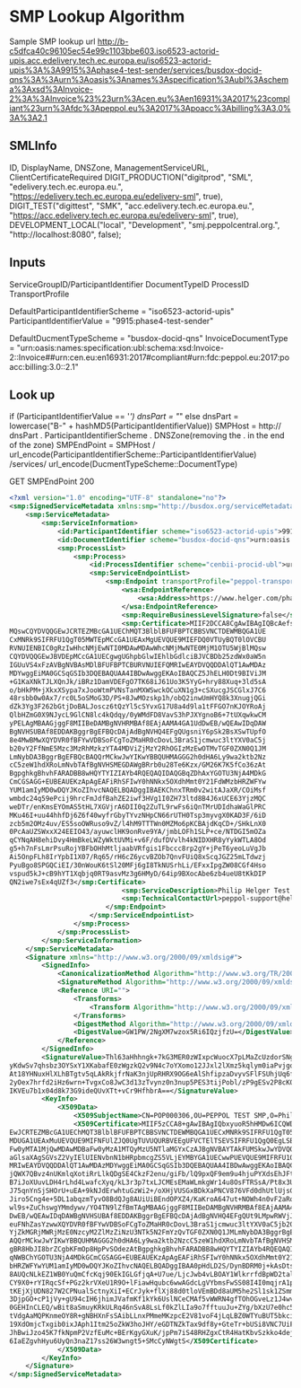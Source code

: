 # SMP Lookup Algorithm
Sample SMP lookup url
http://b-c5dfca40c96105ec54e99c1103bbe603.iso6523-actorid-upis.acc.edelivery.tech.ec.europa.eu/iso6523-actorid-upis%3A%3A9915%3Aphase4-test-sender/services/busdox-docid-qns%3A%3Aurn%3Aoasis%3Anames%3Aspecification%3Aubl%3Aschema%3Axsd%3AInvoice-2%3A%3AInvoice%23%23urn%3Acen.eu%3Aen16931%3A2017%23compliant%23urn%3Afdc%3Apeppol.eu%3A2017%3Apoacc%3Abilling%3A3.0%3A%3A2.1


## SMLInfo
ID, DisplayName, DNSZone, ManagementServiceURL, ClientCertificateRequired
DIGIT_PRODUCTION("digitprod", "SML", "edelivery.tech.ec.europa.eu.", "https://edelivery.tech.ec.europa.eu/edelivery-sml", true),
DIGIT_TEST("digittest", "SMK", "acc.edelivery.tech.ec.europa.eu.", "https://acc.edelivery.tech.ec.europa.eu/edelivery-sml", true),
DEVELOPMENT_LOCAL("local", "Development", "smj.peppolcentral.org.", "http://localhost:8080", false);


## Inputs
ServiceGroupID/ParticipantIdentifier
DocumentTypeID
ProcessID
TransportProfile

DefaultParticipantIdentifierScheme = "iso6523-actorid-upis"
       ParticipantIdentifierValue = "9915:phase4-test-sender"

DefaultDucmentTypeScheme = "busdox-docid-qns"
InvoiceDocumentType = "urn:oasis:names:specification:ubl:schema:xsd:Invoice-2::Invoice##urn:cen.eu:en16931:2017#compliant#urn:fdc:peppol.eu:2017:poacc:billing:3.0::2.1"

## Look up
if (ParticipantIdentifierValue == '*') dnsPart = "*" else dnsPart = lowercase("B-" + hashMD5(ParticipantIdentifierValue))
SMPHost = http:// dnsPart . ParticipantIdentifierScheme . DNSZone(removing the . in the end of the zone)
SMPEndPoint = SMPHost / url_encode(ParticipantIdentifierScheme::ParticipantIdentifierValue) /services/ url_encode(DucmentTypeScheme::DocumentType)

GET SMPEndPoint
200
``` xml
<?xml version="1.0" encoding="UTF-8" standalone="no"?>
<smp:SignedServiceMetadata xmlns:smp="http://busdox.org/serviceMetadata/publishing/1.0/" xmlns:ds="http://www.w3.org/2000/09/xmldsig#" xmlns:id="http://busdox.org/transport/identifiers/1.0/" xmlns:wsa="http://www.w3.org/2005/08/addressing">
    <smp:ServiceMetadata>
        <smp:ServiceInformation>
            <id:ParticipantIdentifier scheme="iso6523-actorid-upis">9915:phase4-test-sender</id:ParticipantIdentifier>
            <id:DocumentIdentifier scheme="busdox-docid-qns">urn:oasis:names:specification:ubl:schema:xsd:Invoice-2::Invoice##urn:cen.eu:en16931:2017#compliant#urn:fdc:peppol.eu:2017:poacc:billing:3.0::2.1</id:DocumentIdentifier>
            <smp:ProcessList>
                <smp:Process>
                    <id:ProcessIdentifier scheme="cenbii-procid-ubl">urn:fdc:peppol.eu:2017:poacc:billing:01:1.0</id:ProcessIdentifier>
                    <smp:ServiceEndpointList>
                        <smp:Endpoint transportProfile="peppol-transport-as4-v2_0">
                            <wsa:EndpointReference>
                                <wsa:Address>https://www.helger.com/phase4/as4</wsa:Address>
                            </wsa:EndpointReference>
                            <smp:RequireBusinessLevelSignature>false</smp:RequireBusinessLevelSignature>
                            <smp:Certificate>MIIF2DCCA8CgAwIBAgIQBcAefsdQIk7jCCLVCAicizANBgkqhkiG9w0BAQsFADBr
MQswCQYDVQQGEwJCRTEZMBcGA1UEChMQT3BlblBFUFBPTCBBSVNCTDEWMBQGA1UE
CxMNRk9SIFRFU1QgT05MWTEpMCcGA1UEAxMgUEVQUE9MIEFDQ0VTUyBQT0lOVCBU
RVNUIENBIC0gRzIwHhcNMjEwNTI0MDAwMDAwWhcNMjMwNTE0MjM1OTU5WjBlMQsw
CQYDVQQGEwJBVDEpMCcGA1UECgwgUGhpbGlwIEhlbGdlciBJVCBDb25zdWx0aW5n
IGUuVS4xFzAVBgNVBAsMDlBFUFBPTCBURVNUIEFQMRIwEAYDVQQDDAlQT1AwMDAz
MDYwggEiMA0GCSqGSIb3DQEBAQUAA4IBDwAwggEKAoIBAQCZ5JhELH0Dt9BIViJM
+G1KaXNkTJLXQnJk/iBRz1DamVDEFgO7TK68iJ61Uo3K5YyG+hry88Xuq+3ld5sA
o/bHkPM+jXkxXSypa7xJooWtmPVNsTanMXWSwckOCuXN1g3+cSXucgJSCGlxJ7C6
48rsbb0w0Ax7/rc0L5oSMoG3D/PS+8JwMOzskp1h/obQ2inwUmHYQ8k3XnugjQGi
dZk3Yg3F262bGtjDoBALJoscz6tQzYl5cSYvxG17U8a4d9la1tFFGO7nKJOYRoAj
QlbHZmG0X9NJycL9GlCN8lc4kQdqy/0yWMdFD8VavS3hPJXYgnoB6+7tUXqwkwCM
yPELAgMBAAGjggF8MIIBeDAMBgNVHRMBAf8EAjAAMA4GA1UdDwEB/wQEAwIDqDAW
BgNVHSUBAf8EDDAKBggrBgEFBQcDAjAdBgNVHQ4EFgQUgsniY6pSk2BsXSwTUpfO
8e4MwBMwXQYDVR0fBFYwVDBSoFCgToZMaHR0cDovL3BraS1jcmwuc3ltYXV0aC5j
b20vY2FfNmE5Mzc3MzRhMzkzYTA4MDViZjMzY2RhOGIzMzEwOTMvTGF0ZXN0Q1JM
LmNybDA3BggrBgEFBQcBAQQrMCkwJwYIKwYBBQUHMAGGG2h0dHA6Ly9wa2ktb2Nz
cC5zeW1hdXRoLmNvbTAfBgNVHSMEGDAWgBRrb0u28Te6Kzx/GM26K7K5fCo36zAt
BgpghkgBhvhFARADBB8wHQYTYIZIAYb4RQEQAQIDAQGBqZDhAxYGOTU3NjA4MDkG
CmCGSAGG+EUBEAUEKzApAgEAFiRhSFIwY0hNNkx5OXdhMmt0Y21FdWMzbHRZWFYw
YUM1amIyMD0wDQYJKoZIhvcNAQELBQADggIBAEKChnxTRm0v2witAJaXR/COiMsf
wmbdc24q59ePcij9hrcFmJdfBahZE2iwf3HVg1I0ZH73ltd8B4J6xUCE63YjzMQC
weDTr/enKmsEYOmAS5tHL7XGVjrA6DII0q2ZuTL9rwFs6iQnTMrUDIdhaWaGlPRC
MKu46I+uu44hhfDj6Z6f40wyfrGbyTYvzNHpCN66rUTH0Tsp3myvgX0KAD3F/6iD
zcb5m2OMz4uv/ES5soOWRuso9vZ/l4hM9TTTWn0MZMo6pKCBAjdKqCD+/SHkLnX0
0PcAaUZSWxxX24EEIO43/ayuwclHK9onRve9YA/jmbLOFh1SLP+ce/NTDGI5mOZa
qCYNqAH8ehiDvy4HmBkeLWZyWktUVMi+v6F/dufDVvlh4kNIDXHR8yYykWTLA8Od
g5+h7nFsLmrPsuRojYBFbOHhMtljaabVRfgis1Fbccc8rp2gY+jPeT6yeoLuVgJb
Ai5OnpFLh8IrYpbI1X07/Rq65/rH6cZ6ycvBZOb7QnvFUiQ8xScqJGZ25mLTdwzj
PyuBgo8SPGQCiEI/30nWouK6tSl20MFj6gI8TkNUSrhLi/EFxxIpgZW08CGf4Hso
vspud5kJ+cB9hYT1Xqbjq0RT9asvMz3g6HMyD/64ip9BXocAbe6zb4ueU8tKkDIP
QN2iwe7sEx4qUZf3</smp:Certificate>
                            <smp:ServiceDescription>Philip Helger Test endpoint</smp:ServiceDescription>
                            <smp:TechnicalContactUrl>peppol-support@helger.com</smp:TechnicalContactUrl>
                        </smp:Endpoint>
                    </smp:ServiceEndpointList>
                </smp:Process>
            </smp:ProcessList>
        </smp:ServiceInformation>
    </smp:ServiceMetadata>
    <Signature xmlns="http://www.w3.org/2000/09/xmldsig#">
        <SignedInfo>
            <CanonicalizationMethod Algorithm="http://www.w3.org/TR/2001/REC-xml-c14n-20010315"/>
            <SignatureMethod Algorithm="http://www.w3.org/2000/09/xmldsig#rsa-sha1"/>
            <Reference URI="">
                <Transforms>
                    <Transform Algorithm="http://www.w3.org/2000/09/xmldsig#enveloped-signature"/>
                </Transforms>
                <DigestMethod Algorithm="http://www.w3.org/2000/09/xmldsig#sha1"/>
                <DigestValue>GW1PW/2NgXM7wzox5Ri6IQzjfzU=</DigestValue>
            </Reference>
        </SignedInfo>
        <SignatureValue>Thl63aHhhngk+7kG3MER0zWIxpcWuocX7pLMaZcUzdorSNg565qWlhOsbc/lvfdQBkem8gMduqtp&#13;
yKdwSv7qhsbz3OYSxY1XKabafE0zWgzkQ2v9N4c7oYXomo12JJxl2lXmz5kqlym0iaPvjgqZKueb&#13;
At18YHNuxHlXLhBTgtv5qLAkRkjfrNaK3njUpRHRX9OG6eAlShfipzaDvyvSFlFSUhjUq6fPwCEL&#13;
2yOex7hrfd2iHz6wrn+TvgxCo8JwC3d13zTvynz0n3nup5PES3tijPobl/zP9gESv2P8cK0TVswr&#13;
IKVEu7b1x04d8k73G9ideQUvXTt+vCr9HfhbrA==</SignatureValue>
        <KeyInfo>
            <X509Data>
                <X509SubjectName>CN=POP000306,OU=PEPPOL TEST SMP,O=Philip Helger IT Consulting e.U.,C=AT</X509SubjectName>
                <X509Certificate>MIIF5zCCA8+gAwIBAgIQbxyuoR5hHMDw6ICQWDVwsjANBgkqhkiG9w0BAQsFADB5MQswCQYDVQQG&#13;
EwJCRTEZMBcGA1UEChMQT3BlblBFUFBPTCBBSVNCTDEWMBQGA1UECxMNRk9SIFRFU1QgT05MWTE3&#13;
MDUGA1UEAxMuUEVQUE9MIFNFUlZJQ0UgTUVUQURBVEEgUFVCTElTSEVSIFRFU1QgQ0EgLSBHMjAe&#13;
Fw0yMTA1MjQwMDAwMDBaFw0yMzA1MTQyMzU5NTlaMGYxCzAJBgNVBAYTAkFUMSkwJwYDVQQKDCBQ&#13;
aGlsaXAgSGVsZ2VyIElUIENvbnN1bHRpbmcgZS5VLjEYMBYGA1UECwwPUEVQUE9MIFRFU1QgU01Q&#13;
MRIwEAYDVQQDDAlQT1AwMDAzMDYwggEiMA0GCSqGSIb3DQEBAQUAA4IBDwAwggEKAoIBAQCww64p&#13;
jQWX7QBvz4nUKmlqXotiRrLlkQDgSE4CkzF2enu/giFb/lQ9pxQF9em9u4hjuPYXdsEhJFtuEcle&#13;
B7iJoXUuvLDH4rLhd4LwafcXyq/kL3r3p7txLJCMEsEMaWLmkgWr14u8OsFTRSsA/Pt8x3UXriBE&#13;
J75qnYnSjSHOrU+uEA+9kNJdErwhtuGzWi2+/oXHjVUSGxBDkXaPNCV876VFd0dhUtlUjsGgVeZT&#13;
Jiro5Cng4e+5DL1abqzmTyvO8BdQJg8AUiUiBEndOPXZ4/KaKroA647ut+NOWh4n0vF2aRoHcWPF&#13;
wl9s+ZuChswgYMmdywv/YO4TN9lZfBmTAgMBAAGjggF8MIIBeDAMBgNVHRMBAf8EAjAAMA4GA1Ud&#13;
DwEB/wQEAwIDqDAWBgNVHSUBAf8EDDAKBggrBgEFBQcDAjAdBgNVHQ4EFgQUt9LMpwRWVjJIYg7g&#13;
euFNhZasYzwwXQYDVR0fBFYwVDBSoFCgToZMaHR0cDovL3BraS1jcmwuc3ltYXV0aC5jb20vY2Ff&#13;
YjZkMGRjMWRjMzE0NzcyM2ZlMzZiNzU3NTk5N2FmYzQvTGF0ZXN0Q1JMLmNybDA3BggrBgEFBQcB&#13;
AQQrMCkwJwYIKwYBBQUHMAGGG2h0dHA6Ly9wa2ktb2NzcC5zeW1hdXRoLmNvbTAfBgNVHSMEGDAW&#13;
gBR8HbJI8brZCgbKFmOp8HpPvSOdezAtBgpghkgBhvhFARADBB8wHQYTYIZIAYb4RQEQAQIDAQGB&#13;
qNWBChYGOTU3NjA4MDkGCmCGSAGG+EUBEAUEKzApAgEAFiRhSFIwY0hNNkx5OXdhMmt0Y21FdWMz&#13;
bHRZWFYwYUM1amIyMD0wDQYJKoZIhvcNAQELBQADggIBAA0pHdLD2S/DynBDRM0j+kAsDtsyfeje&#13;
8AUQcNLkEZ1WB0YuQmCfcKqj90EkIGLGfjqA+U7ue/LjcJwb4vLBOAY1WlkrrfdBpWD2taliRkNr&#13;
CY9X0+rYIRqcSf+PGz2krVXeU1R9O+lFiawHqubc6wwAGdcLgVYbmsFwSS08I4I0mqjrA1pAmzxA&#13;
tKEjXjUDN827W2CPNual5ctnyXiI+ECrJyk+flXj88d0tloVEmBDd8aUM5he2Sl1sk1ZSmmitMmx&#13;
3DjpGO+cP1jVy+gU94cIH6jhimJVafmKf1kYk6UslNCeCMAf5vWWRN4gfTOhOGveLz1J4wv2LIv7&#13;
0GEHInCLEQ/wBit8aSmuyKRkULRq46nSvA8LsLf0kZlLIa9o7fftuuJu+ZYg/bXzU7e0hc5Vmnir&#13;
tVdgAaMQPKnmeOY8R+gNBHXnFsSAibLLnxPMmeMKzpcE2V81voF4jLqLBZ0WTYuBUT5bkciAu7oh&#13;
19XdOmjcTxgib0ixJAph1Itm25oZkW3hoJHY/eGDTNZkTax9df8y+GteTr+bUSi8VNC7UiF87Zsp&#13;
JhBwiJzo45K7fkNpmP2VzfEuMc+BErKgyGXuK/jpPm7iS48RHZgxCtR4HatKbvSzkko4dejC+/cz&#13;
6IaEZgvhHyu6UyQn3naZ17ss26W3wngt5+SMcCyNWgtS</X509Certificate>
            </X509Data>
        </KeyInfo>
    </Signature>
</smp:SignedServiceMetadata>
```